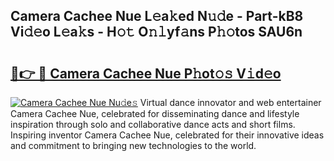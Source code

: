 ## Camera Cachee Nue L𝚎a𝚔ed N𝚞𝚍e - Part-kB8 Vi𝚍𝚎o L𝚎a𝚔s - H𝚘𝚝 O𝚗𝚕yf𝚊ns P𝚑𝚘tos SAU6n

# <h2><a href="http://kf3zssc.oniu.top/?m=Camera+Cachee+Nue">🔗👉 🔴 Camera Cachee Nue P𝚑ot𝚘𝚜 V𝚒d𝚎o</a></h2>

[![Camera Cachee Nue Nu𝚍e𝚜](https://i.imgur.com/0qMVB7G.gif)](http://kf3zssc.oniu.top/?m=Camera+Cachee+Nue)
Virtual dance innovator and web entertainer Camera Cachee Nue, celebrated for disseminating dance and lifestyle inspiration through solo and collaborative dance acts and short films. Inspiring inventor Camera Cachee Nue, celebrated for their innovative ideas and commitment to bringing new technologies to the world.  
